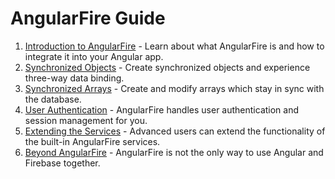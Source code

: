# AngularFire Guide

1. [Introduction to AngularFire](introduction-to-angularfire,md) - Learn about what AngularFire is and how to integrate it into your Angular app.
2. [Synchronized Objects](synchronized-objects.md) - Create synchronized objects and experience three-way data binding.
3. [Synchronized Arrays](synchronized-arrays.md) - Create and modify arrays which stay in sync with the database.
4. [User Authentication](user-auth.md) - AngularFire handles user authentication and session management for you.
5. [Extending the Services](extending-services.md) - Advanced users can extend the functionality of the built-in AngularFire services.
6. [Beyond AngularFire](beyond-angularfire.md) - AngularFire is not the only way to use Angular and Firebase together.
